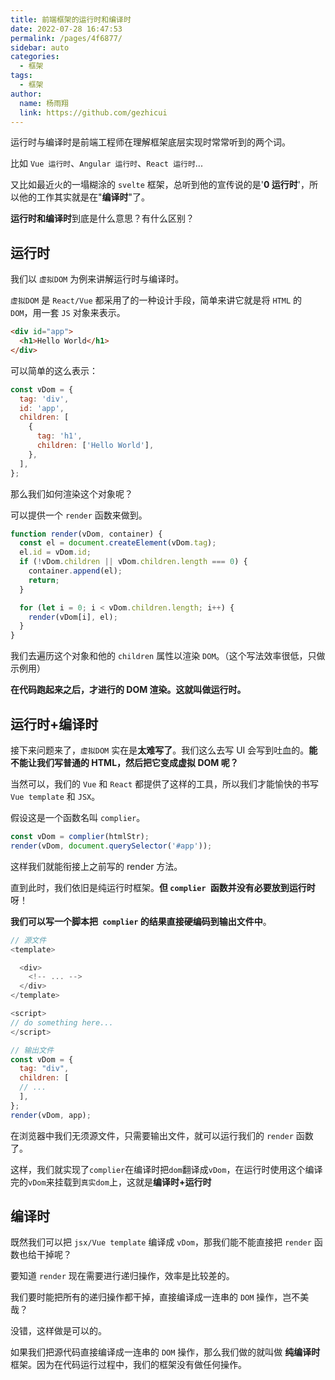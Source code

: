 ```yaml
---
title: 前端框架的运行时和编译时
date: 2022-07-28 16:47:53
permalink: /pages/4f6877/
sidebar: auto
categories:
  - 框架
tags:
  - 框架
author:
  name: 杨雨翔
  link: https://github.com/gezhicui
---
```


运行时与编译时是前端工程师在理解框架底层实现时常常听到的两个词。

比如 `Vue 运行时`、`Angular 运行时`、`React 运行时`...

又比如最近火的一塌糊涂的 `svelte` 框架，总听到他的宣传说的是'**0 运行时**'，所以他的工作其实就是在"**编译时**"了。

**运行时和编译时**到底是什么意思？有什么区别？

## 运行时

我们以 `虚拟DOM` 为例来讲解运行时与编译时。

`虚拟DOM` 是 `React/Vue` 都采用了的一种设计手段，简单来讲它就是将 `HTML` 的 `DOM`，用一套 `JS` 对象来表示。

```html
<div id="app">
  <h1>Hello World</h1>
</div>
```

可以简单的这么表示：

```js
const vDom = {
  tag: 'div',
  id: 'app',
  children: [
    {
      tag: 'h1',
      children: ['Hello World'],
    },
  ],
};
```

那么我们如何渲染这个对象呢？

可以提供一个 `render` 函数来做到。

```js
function render(vDom, container) {
  const el = document.createElement(vDom.tag);
  el.id = vDom.id;
  if (!vDom.children || vDom.children.length === 0) {
    container.append(el);
    return;
  }

  for (let i = 0; i < vDom.children.length; i++) {
    render(vDom[i], el);
  }
}
```

我们去遍历这个对象和他的 `children` 属性以渲染 `DOM`。（这个写法效率很低，只做示例用）

**在代码跑起来之后，才进行的 DOM 渲染。这就叫做运行时。**

## 运行时+编译时

接下来问题来了，`虚拟DOM` 实在是**太难写了**。我们这么去写 UI 会写到吐血的。**能不能让我们写普通的 HTML，然后把它变成虚拟 DOM 呢？**

当然可以，我们的 `Vue` 和 `React` 都提供了这样的工具，所以我们才能愉快的书写 `Vue template` 和 `JSX`。

假设这是一个函数名叫 `complier`。

```js
const vDom = complier(htmlStr);
render(vDom, document.querySelector('#app'));
```

这样我们就能衔接上之前写的 render 方法。

直到此时，我们依旧是纯运行时框架。**但 `complier `函数并没有必要放到运行时**呀！

**我们可以写一个脚本把` complier` 的结果直接硬编码到输出文件中**。

```js
// 源文件
<template>

  <div>
    <!-- ... -->
  </div>
</template>

<script>
// do something here...
</script>

// 输出文件
const vDom = {
  tag: "div",
  children: [
  // ...
  ],
};
render(vDom, app);
```

在浏览器中我们无须源文件，只需要输出文件，就可以运行我们的 `render` 函数了。

这样，我们就实现了`complier`在编译时把`dom`翻译成`vDom`，在运行时使用这个编译完的`vDom`来挂载到`真实dom`上，这就是**编译时+运行时**

## 编译时

既然我们可以把 `jsx/Vue template` 编译成 `vDom`，那我们能不能直接把 `render` 函数也给干掉呢？

要知道 `render` 现在需要进行递归操作，效率是比较差的。

我们要时能把所有的递归操作都干掉，直接编译成一连串的 `DOM` 操作，岂不美哉？

没错，这样做是可以的。

如果我们把源代码直接编译成一连串的 `DOM` 操作，那么我们做的就叫做 **纯编译时** 框架。因为在代码运行过程中，我们的框架没有做任何操作。
